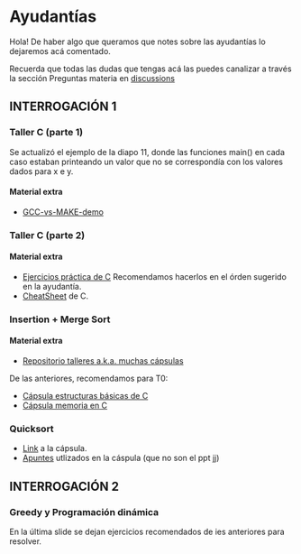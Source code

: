 # Ayudantías

Hola! De haber algo que queramos que notes sobre las ayudantías lo dejaremos acá comentado.

Recuerda que todas las dudas que tengas acá las puedes canalizar a través la sección Preguntas materia en [discussions](https://github.com/orgs/IIC2133-PUC/discussions)

## INTERROGACIÓN 1

### Taller C (parte 1)
Se actualizó el ejemplo de la diapo 11, donde las funciones main() en cada caso estaban printeando un valor que no se correspondía con los valores dados para x e y.

#### Material extra
- [GCC-vs-MAKE-demo](https://github.com/IIC2133-PUC/2024-1/tree/main/Ayudant%C3%ADas/Material%20Extra/GCC-vs-MAKE-demo)

### Taller C (parte 2)

#### Material extra
- [Ejercicios práctica de C](https://github.com/IIC2133-PUC/2024-1/tree/main/Ayudant%C3%ADas/Material%20Extra/Ejercicios%20de%20C) Recomendamos hacerlos en el órden sugerido en la ayudantía.
- [CheatSheet](https://carnation-theory-ca5.notion.site/CheatSheet-EDD-770c6e3367fb40ac807a25a17da411c3) de C.


### Insertion + Merge Sort

#### Material extra
- [Repositorio talleres a.k.a. muchas cápsulas](https://github.com/IIC2133-PUC/Talleres)

De las anteriores, recomendamos para T0:
- [Cápsula estructuras básicas de C](https://www.youtube.com/watch?v=UMeK8mr3Nyg)
- [Cápsula memoria en C](https://www.youtube.com/watch?v=tu1nphxqYyI)



### Quicksort

- [Link](https://youtu.be/khHI49RlkEM) a la cápsula.
- [Apuntes](https://github.com/IIC2133-PUC/2024-1/tree/main/Ayudant%C3%ADas/Material%20Extra/Quicksort) utlizados en la cáspula (que no son el ppt jj)



## INTERROGACIÓN 2

### Greedy y Programación dinámica

En la última slide se dejan ejercicios recomendados de ies anteriores para resolver.

